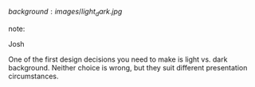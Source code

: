 $background:images/light_dark.jpg$


note: 

Josh

One of the first design decisions you need to make is 
light vs. dark background.  Neither choice is wrong, but
they suit different presentation circumstances.
